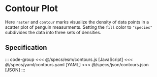 <script setup>
  import { reset } from '@uwdata/vgplot';
  reset();
</script>

# Contour Plot

Here `raster` and `contour` marks visualize the density of
data points in a scatter plot of penguin measurments.
Setting the `fill` color to `"species"` subdivides
the data into three sets of densities.


<Example spec="/specs/yaml/contours.yaml" />

## Specification

::: code-group
<<< @/specs/esm/contours.js [JavaScript]
<<< @/specs/yaml/contours.yaml [YAML]
<<< @/specs/json/contours.json [JSON]
:::

